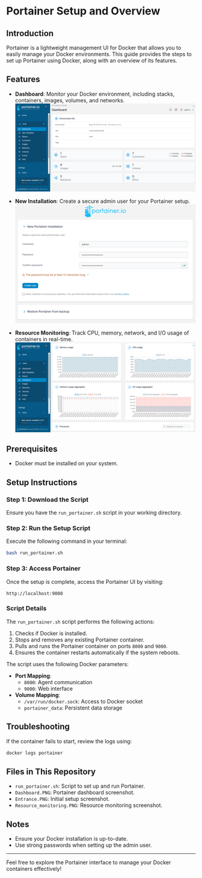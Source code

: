 # Portainer Setup and Overview

## Introduction
Portainer is a lightweight management UI for Docker that allows you to easily manage your Docker environments. This guide provides the steps to set up Portainer using Docker, along with an overview of its features.

## Features

- **Dashboard**: Monitor your Docker environment, including stacks, containers, images, volumes, and networks.
  ![Dashboard](./Dashboard.PNG)

- **New Installation**: Create a secure admin user for your Portainer setup.
  ![New Installation](./Entrance.PNG)

- **Resource Monitoring**: Track CPU, memory, network, and I/O usage of containers in real-time.
  ![Resource Monitoring](./Resource_monitoring.PNG)

## Prerequisites

- Docker must be installed on your system.

## Setup Instructions

### Step 1: Download the Script
Ensure you have the `run_portainer.sh` script in your working directory.

### Step 2: Run the Setup Script
Execute the following command in your terminal:

```bash
bash run_portainer.sh
```

### Step 3: Access Portainer
Once the setup is complete, access the Portainer UI by visiting:

```
http://localhost:9000
```

### Script Details
The `run_portainer.sh` script performs the following actions:

1. Checks if Docker is installed.
2. Stops and removes any existing Portainer container.
3. Pulls and runs the Portainer container on ports `8000` and `9000`.
4. Ensures the container restarts automatically if the system reboots.

The script uses the following Docker parameters:

- **Port Mapping**:
  - `8000`: Agent communication
  - `9000`: Web interface
- **Volume Mapping**:
  - `/var/run/docker.sock`: Access to Docker socket
  - `portainer_data`: Persistent data storage

## Troubleshooting

If the container fails to start, review the logs using:

```bash
docker logs portainer
```

## Files in This Repository

- `run_portainer.sh`: Script to set up and run Portainer.
- `Dashboard.PNG`: Portainer dashboard screenshot.
- `Entrance.PNG`: Initial setup screenshot.
- `Resource_monitoring.PNG`: Resource monitoring screenshot.

## Notes
- Ensure your Docker installation is up-to-date.
- Use strong passwords when setting up the admin user.

---

Feel free to explore the Portainer interface to manage your Docker containers effectively!